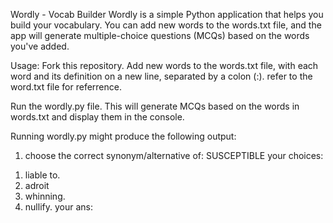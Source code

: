 Wordly - Vocab Builder
Wordly is a simple Python application that helps you build your vocabulary. You can add new words to the words.txt file, and the app will generate multiple-choice questions (MCQs) based on the words you've added.

Usage:
Fork this repository.
Add new words to the words.txt file, with each word and its definition on a new line, separated by a colon (:).
refer to the word.txt file for referrence.

Run the wordly.py file. This will generate MCQs based on the words in words.txt and display them in the console.

Running wordly.py might produce the following output:

1) choose the correct synonym/alternative of: SUSCEPTIBLE
your choices: 
1. liable to.
2. adroit
3. whinning.
4. nullify.
your ans:
